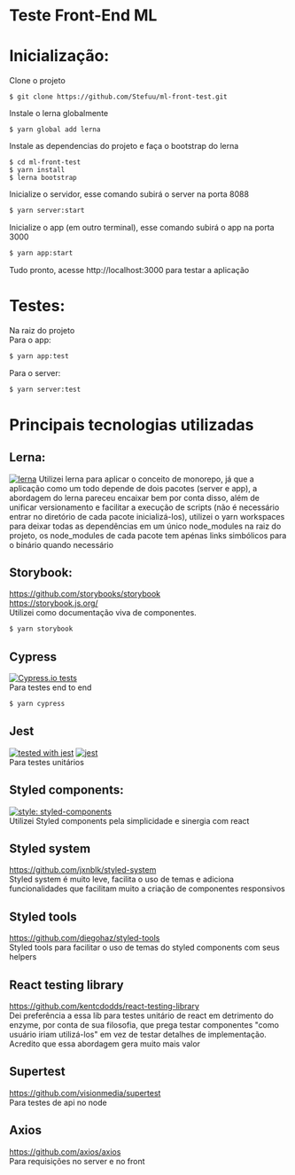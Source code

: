 # Teste Front-End ML

# Inicialização:
Clone o projeto
```
$ git clone https://github.com/Stefuu/ml-front-test.git
```
Instale o lerna globalmente
```
$ yarn global add lerna
```
Instale as dependencias do projeto e faça o bootstrap do lerna
```
$ cd ml-front-test
$ yarn install
$ lerna bootstrap
```
Inicialize o servidor, esse comando subirá o server na porta 8088
```sh
$ yarn server:start
```
Inicialize o app (em outro terminal), esse comando subirá o app na porta 3000
```sh
$ yarn app:start
```

Tudo pronto, acesse http://localhost:3000 para testar a aplicação

# Testes:
Na raiz do projeto  
Para o app:
```sh
$ yarn app:test
```
Para o server:
```sh
$ yarn server:test
```

# Principais tecnologias utilizadas

## Lerna:
[![lerna](https://img.shields.io/badge/maintained%20with-lerna-cc00ff.svg)](https://lernajs.io/)
Utilizei lerna para aplicar o conceito de monorepo, já que a aplicação como um todo depende de dois pacotes (server e app), a abordagem do lerna pareceu encaixar bem por conta disso, além de unificar versionamento e facilitar a execução de scripts (não é necessário entrar no diretório de cada pacote inicializá-los), utilizei o yarn workspaces para deixar todas as dependências em um único node_modules na raiz do projeto, os node_modules de cada pacote tem apénas links simbólicos para o binário quando necessário 

## Storybook:
https://github.com/storybooks/storybook  
https://storybook.js.org/  
Utilizei como documentação viva de componentes.
```sh
$ yarn storybook
```

## Cypress
[![Cypress.io tests](https://img.shields.io/badge/cypress.io-tests-green.svg?style=flat-square)](https://cypress.io)  
Para testes end to end
```sh
$ yarn cypress
```

## Jest
[![tested with jest](https://img.shields.io/badge/tested_with-jest-99424f.svg)](https://github.com/facebook/jest) [![jest](https://jestjs.io/img/jest-badge.svg)](https://github.com/facebook/jest)  
Para testes unitários

## Styled components:
[![style: styled-components](https://img.shields.io/badge/style-%F0%9F%92%85%20styled--components-orange.svg?colorB=daa357&colorA=db748e)](https://github.com/styled-components/styled-components)  
Utilizei Styled components pela simplicidade e sinergia com react

## Styled system
https://github.com/jxnblk/styled-system  
Styled system é muito leve, facilita o uso de temas e adiciona funcionalidades que facilitam muito a criação de componentes responsivos

## Styled tools
https://github.com/diegohaz/styled-tools  
Styled tools para facilitar o uso de temas do styled components com seus helpers

## React testing library
https://github.com/kentcdodds/react-testing-library  
Dei preferência a essa lib para testes unitário de react em detrimento do enzyme, por conta de sua filosofia, que prega testar componentes "como usuário iriam utilizá-los" em vez de testar detalhes de implementação. Acredito que essa abordagem gera muito mais valor

## Supertest
https://github.com/visionmedia/supertest  
Para testes de api no node

## Axios
https://github.com/axios/axios  
Para requisições no server e no front